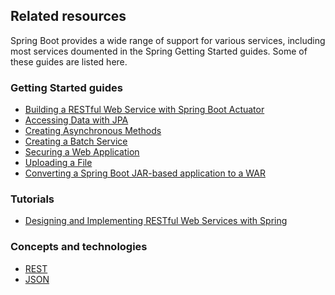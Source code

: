 ## Related resources

Spring Boot provides a wide range of support for various services, including most services doumented in the Spring Getting Started guides. Some of these guides are listed here.

### Getting Started guides

* [Building a RESTful Web Service with Spring Boot Actuator][gs-actuator-service]
* [Accessing Data with JPA][gs-accessing-data-jpa]
* [Creating Asynchronous Methods][gs-async-method]
* [Creating a Batch Service][gs-batch-processing]
* [Securing a Web Application][gs-securing-web]
* [Uploading a File][gs-uploading-files]
* [Converting a Spring Boot JAR-based application to a WAR][gs-convert-jar-to-war]

[gs-actuator-service]: /guides/gs/actuator-service
[gs-accessing-data-jpa]: /guides/gs/accessing-data-jpa
[gs-async-method]: /guides/gs/async-method
[gs-batch-processing]: /guides/gs/batch-processing
[gs-securing-web]: /guides/gs/securing-web
[gs-uploading-files]: /guides/gs/uploading-files
[gs-convert-jar-to-war]: /guides/gs/convert-jar-to-war

### Tutorials

* [Designing and Implementing RESTful Web Services with Spring][tut-rest]

[tut-rest]: /guides/tutorials/rest

### Concepts and technologies

* [REST][u-rest]
* [JSON][u-json]

[u-rest]: /understanding/REST
[u-json]: /understanding/JSON
